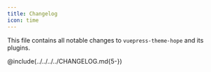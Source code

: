 ```yaml
---
title: Changelog
icon: time
---
```


This file contains all notable changes to `vuepress-theme-hope` and its plugins.

<!-- more -->

@include(../../../../CHANGELOG.md{5-})
